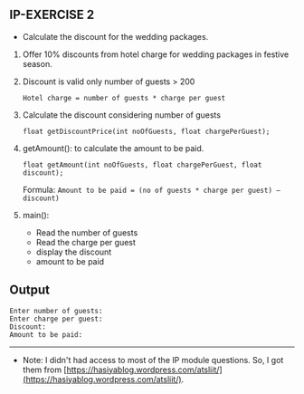 
## IP-EXERCISE 2
* Calculate the discount for the wedding packages.

1. Offer 10% discounts from hotel charge for wedding packages in festive season.

2. Discount is valid only number of guests > 200

    ```Hotel charge = number of guests * charge per guest```

3. Calculate the discount considering number of guests

    ```float getDiscountPrice(int noOfGuests, float chargePerGuest);```

4. getAmount(): to calculate the amount to be paid.

    ```float getAmount(int noOfGuests, float chargePerGuest, float discount);```
    
    Formula: ```Amount to be paid = (no of guests * charge per guest) – discount)```

5. main():

    * Read the number of guests
    * Read the charge per guest
    * display the discount
    * amount to be paid


## Output
```
Enter number of guests:
Enter charge per guest:
Discount:
Amount to be paid:
```

____

* Note: I didn't had access to most of the IP module questions. So, I got them from [https://hasiyablog.wordpress.com/atsliit/](https://hasiyablog.wordpress.com/atsliit/).